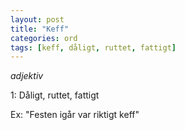 ```yaml
---
layout: post
title: "Keff"
categories: ord
tags: [keff, dåligt, ruttet, fattigt]
---
```


*adjektiv*

1: Dåligt, ruttet, fattigt

Ex: "Festen igår var riktigt keff"